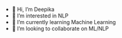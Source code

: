 - 👋 Hi, I’m Deepika
- 👀 I’m interested in NLP
- 🌱 I’m currently learning Machine Learning
- 💞️ I’m looking to collaborate on ML/NLP
  

<!---
Deepi-30/Deepi-30 is a ✨ special ✨ repository because its `README.md` (this file) appears on your GitHub profile.
You can click the Preview link to take a look at your changes.
--->
